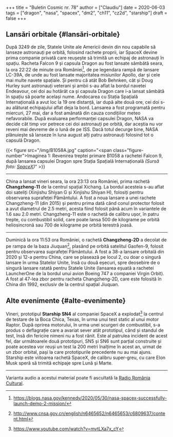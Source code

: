+++
title = "Buletin Cosmic nr. 78"
author = ["Claudiu"]
date = 2020-06-03
tags = ["dragon", "nasa", "spacex", "dm2", "ch11", "cz2d", "starship"]
draft = false
+++

## Lansări orbitale {#lansări-orbitale}

După 3249 de zile, Statele Unite ale Americii devin din nou capabile să lanseze astronauți pe orbită, folosind rachete proprii, iar SpaceX devine prima companie privată care reușește să trimită un echipaj de astronauți în spațiu. Racheta Falcon 9 și capsula Dragon au fost lansate sâmbătă seara, la ora 22:22 de minute ora României[^fn:1], de pe legendara rampă de lansare LC-39A, de unde au fost lansate majoritatea misiunilor Apollo, dar și cele mai multe navete spațiale. Și pentru că atât Bob Behnken, cât și Doug Hurley sunt astronauți veterani și ambii s-au aflat la bordul navetei Endeavour, cei doi au hotărât ca și capsula Dragon care i-a lansat sâmbătă în spațiu să poarte același nume. Andocarea cu Stația Spațială Internațională a avut loc la 19 ore distanță, iar după alte două ore, cei doi s-au alăturat echipajului aflat deja la bord. Lansarea a fost programată pentru miercuri, 27 mai, dar a fost amânată din cauza condițiilor meteo nefavorabile. După evaluarea performanței capsulei Dragon, NASA va decide cât timp vor petrece cei doi astronauți pe orbită, dar aceștia nu vor reveni mai devreme de o lună de pe ISS. Dacă totul decurge bine, NASA plănuiește să lanseze în luna august alți patru astronauți folosind tot o capsulă Dragon.

{{< figure src="/img/B1058A.jpg" caption="<span class=\"figure-number\">Imaginea 1: </span>Revenirea treptei primare B1058 a rachetei Falcon 9, după lansarea capsulei Dragon spre Stația Spațială Internațională _(Sursă foto: [SpaceX](https://www.flickr.com/photos/spacex/49965212542/))_" >}}

---

China a lansat vineri seara, la ora 23:13 ora României, prima rachetă **Changzheng-11** de la centrul spațial Xichang. La bordul acesteia s-au aflat doi sateliți (Xinjishu Shiyan G și Xinjishu Shiyan H), folosiți pentru observarea suprafeței Pământului. A fost a noua lansare a unei rachete Changzheng-11 (din 2015) și pentru prima dată când conul protector folosit a avut diametrul de 2.5 metri, acesta fiind folosit până acum în variantele de 1.6 sau 2.0 metri. Changzheng-11 este o rachetă de calibru ușor, în patru trepte, cu combustibil solid, care poate lansa 500 de kilograme pe orbită heliosincronă sau 700 de kilograme pe orbită terestră joasă.

---

Duminică la ora 11:53 ora României, o rachetă **Changzheng-2D** a decolat de pe rampa de la baza Jiuquan[^fn:2], plasând pe orbită satelitul Gaofen-9, folosit pentru observarea suprafeței Pământului. A fost a 38-a lansare orbitală din 2020 și 12-a pentru China, care se plasează pe locul 2, cu doar o singură lansare în urma Statelor Unite, însă cu două eșecuri, spre deosebire de o singură lansare ratată pentru Statele Unite (lansarea eșuată a rachetei LauncherOne de la bordul unui avion Boeing 747 a companiei Virgin Orbit). A fost al 47-lea zbor pentru racheta Changzheng-2D, care este folosită în China din 1992, exclusiv de la centrul spațial Jiuquan.


## Alte evenimente {#alte-evenimente}

Vineri, prototipul **Starship SN4** al companiei SpaceX a explodat[^fn:3] la centrul de testare de la Boca Chica, Texas, în urma unui test static al unui motor Raptor. După oprirea motorului, în urma unei scurgeri de combustibil, s-a produs o deflagrație care a avariat sever atât prototipul, când și standul de test, însă din fericire nimeni nu a fost rănit. Este al patrulea incident de acest fel, dar următoarele două prototipuri, SN5 și SN6 sunt parțial construite și poate acestea vor reuși un test la 200 metri înalțime în acest an, urmat de un zbor orbital, pași la care prototipurile precedente nu au mai ajuns. Starship este viitoarea rachetă SpaceX, de calibru super-greu, cu care Elon Musk speră să trimită echipaje spre Lună și Marte.

---

Varianta audio a acestui material poate fi ascultată la [Radio România Cultural](https://radioromaniacultural.ro/buletin-cosmic-nr-78/).

[^fn:1]: <https://blogs.nasa.gov/kennedy/2020/05/30/nasa-spacex-successfully-launch-demo-2-mission/>
[^fn:2]: <http://www.cnsa.gov.cn/english/n6465652/n6465653/c6809637/content.html>
[^fn:3]: <https://www.youtube.com/watch?v=mvtLXa7x_cY>